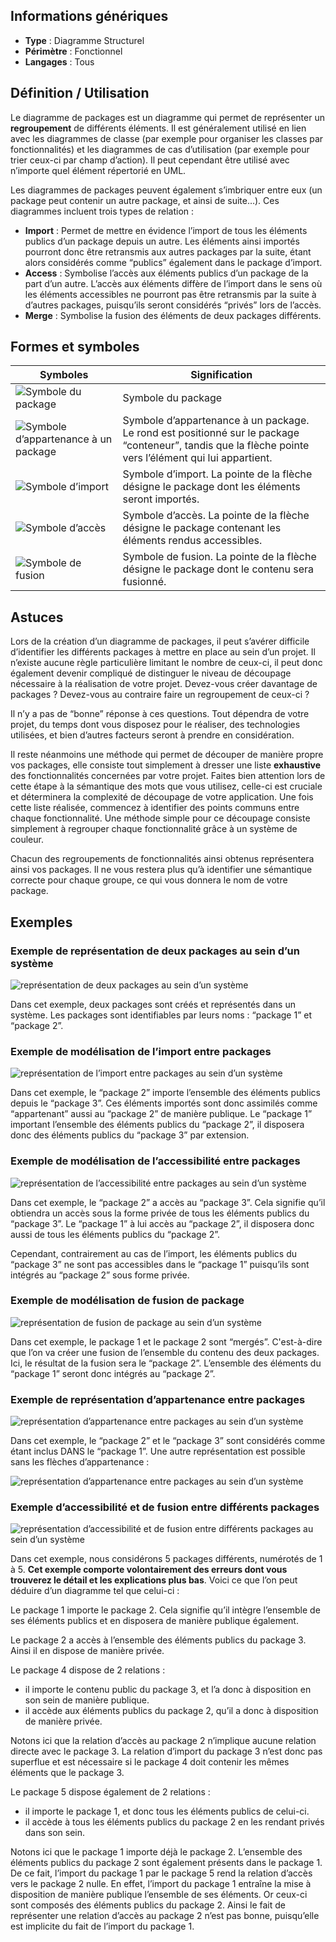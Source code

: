 ## Informations génériques

- **Type** : Diagramme Structurel
- **Périmètre** : Fonctionnel
- **Langages** : Tous

## Définition / Utilisation

Le diagramme de packages est un diagramme qui permet de représenter un **regroupement** de différents éléments. Il est généralement utilisé en lien avec les diagrammes de classe (par exemple pour organiser les classes par fonctionnalités) et les diagrammes de cas d’utilisation (par exemple pour trier ceux-ci par champ d’action). Il peut cependant être utilisé avec n’importe quel élément répertorié en UML.

Les diagrammes de packages peuvent également s’imbriquer entre eux (un package peut contenir un autre package, et ainsi de suite…). Ces diagrammes incluent trois types de relation : 

- **Import** : Permet de mettre en évidence l’import de tous les éléments publics d’un package depuis un autre. Les éléments ainsi importés pourront donc être retransmis aux autres packages par la suite, étant alors considérés comme “publics” également dans le package d’import.
- **Access** : Symbolise l’accès aux éléments publics d’un package de la part d’un autre. L’accès aux éléments diffère de l’import dans le sens où les éléments accessibles ne pourront pas être retransmis par la suite à d’autres packages, puisqu’ils seront considérés “privés” lors de l’accès.
- **Merge** : Symbolise la fusion des éléments de deux packages différents.

## Formes et symboles

| Symboles | Signification |
| --- | --- |
| ![Symbole du package](https://raw.githubusercontent.com/Microleadoff/content/master/lang/fr/courses/Ing%C3%A9nierie/Conception/UML/courses/0060%20-%20Diagramme%20de%20package/images/image11.png) | Symbole du package |
| ![Symbole d’appartenance à un package](https://raw.githubusercontent.com/Microleadoff/content/master/lang/fr/courses/Ing%C3%A9nierie/Conception/UML/courses/0060%20-%20Diagramme%20de%20package/images/image1.png) | Symbole d’appartenance à un package. Le rond est positionné sur le package “conteneur”, tandis que la flèche pointe vers l’élément qui lui appartient. |
| ![Symbole d’import](https://raw.githubusercontent.com/Microleadoff/content/master/lang/fr/courses/Ing%C3%A9nierie/Conception/UML/courses/0060%20-%20Diagramme%20de%20package/images/image2.png) | Symbole d’import. La pointe de la flèche désigne le package dont les éléments seront importés. |
| ![Symbole d’accès](https://raw.githubusercontent.com/Microleadoff/content/master/lang/fr/courses/Ing%C3%A9nierie/Conception/UML/courses/0060%20-%20Diagramme%20de%20package/images/image8.png) | Symbole d’accès. La pointe de la flèche désigne le package contenant les éléments rendus accessibles. |
| ![Symbole de fusion](https://raw.githubusercontent.com/Microleadoff/content/master/lang/fr/courses/Ing%C3%A9nierie/Conception/UML/courses/0060%20-%20Diagramme%20de%20package/images/image3.png) | Symbole de fusion. La pointe de la flèche désigne le package dont le contenu sera fusionné. |

## Astuces

Lors de la création d’un diagramme de packages, il peut s’avérer difficile d’identifier les différents packages à mettre en place au sein d’un projet. Il n’existe aucune règle particulière limitant le nombre de ceux-ci, il peut donc également devenir compliqué de distinguer le niveau de découpage nécessaire à la réalisation de votre projet. Devez-vous créer davantage de packages ? Devez-vous au contraire faire un regroupement de ceux-ci ?

Il n’y a pas de “bonne” réponse à ces questions. Tout dépendra de votre projet, du temps dont vous disposez pour le réaliser, des technologies utilisées, et bien d’autres facteurs seront à prendre en considération.

Il reste néanmoins une méthode qui permet de découper de manière propre vos packages, elle consiste tout simplement à dresser une liste **exhaustive** des fonctionnalités concernées par votre projet. Faites bien attention lors de cette étape à la sémantique des mots que vous utilisez, celle-ci est cruciale et déterminera la complexité de découpage de votre application. Une fois cette liste réalisée, commencez à identifier des points communs entre chaque fonctionnalité. Une méthode simple pour ce découpage consiste simplement à regrouper chaque fonctionnalité grâce à un système de couleur.

Chacun des regroupements de fonctionnalités ainsi obtenus représentera ainsi vos packages. Il ne vous restera plus qu’à identifier une sémantique correcte pour chaque groupe, ce qui vous donnera le nom de votre package.

## Exemples

### Exemple de représentation de deux packages au sein d’un système

![représentation de deux packages au sein d’un système](https://raw.githubusercontent.com/Microleadoff/content/master/lang/fr/courses/Ing%C3%A9nierie/Conception/UML/courses/0060%20-%20Diagramme%20de%20package/images/image6.png)

Dans cet exemple, deux packages sont créés et représentés dans un système. Les packages sont identifiables par leurs noms :  “package 1” et “package 2”.

### Exemple de modélisation de l’import entre packages

![représentation de l’import entre packages au sein d’un système](https://raw.githubusercontent.com/Microleadoff/content/master/lang/fr/courses/Ing%C3%A9nierie/Conception/UML/courses/0060%20-%20Diagramme%20de%20package/images/image10.png)

Dans cet exemple, le “package 2” importe l’ensemble des éléments publics depuis le “package 3”. Ces éléments importés sont donc assimilés comme “appartenant” aussi au “package 2” de manière publique. Le “package 1” important l’ensemble des éléments publics du “package 2”, il disposera donc des éléments publics du “package 3” par extension.

### Exemple de modélisation de l’accessibilité entre packages

![représentation de l’accessibilité entre packages au sein d’un système](https://raw.githubusercontent.com/Microleadoff/content/master/lang/fr/courses/Ing%C3%A9nierie/Conception/UML/courses/0060%20-%20Diagramme%20de%20package/images/image5.png)

Dans cet exemple, le “package 2” a accès au “package 3”. Cela signifie qu’il obtiendra un accès sous la forme privée de tous les éléments publics du “package 3”.
Le “package 1” à lui accès au “package 2”, il disposera donc aussi de tous les éléments publics du “package 2”.

Cependant, contrairement au cas de l’import, les éléments publics du “package 3” ne sont pas accessibles dans le “package 1” puisqu’ils sont intégrés au “package 2” sous forme privée.

### Exemple de modélisation de fusion de package

![représentation de fusion de package au sein d’un système](https://raw.githubusercontent.com/Microleadoff/content/master/lang/fr/courses/Ing%C3%A9nierie/Conception/UML/courses/0060%20-%20Diagramme%20de%20package/images/image9.png)

Dans cet exemple, le package 1 et le package 2 sont “mergés”. C'est-à-dire que l’on va créer une fusion de l’ensemble du contenu des deux packages. Ici, le résultat de la fusion sera le “package 2”. L’ensemble des éléments du “package 1” seront donc intégrés au “package 2”.

### Exemple de représentation d’appartenance entre packages

![représentation d’appartenance entre packages au sein d’un système](https://raw.githubusercontent.com/Microleadoff/content/master/lang/fr/courses/Ing%C3%A9nierie/Conception/UML/courses/0060%20-%20Diagramme%20de%20package/images/image12.png)

Dans cet exemple, le “package 2” et le “package 3” sont considérés comme étant inclus DANS le “package 1”. Une autre représentation est possible sans les flèches d’appartenance : 

![représentation d’appartenance entre packages au sein d’un système](https://raw.githubusercontent.com/Microleadoff/content/master/lang/fr/courses/Ing%C3%A9nierie/Conception/UML/courses/0060%20-%20Diagramme%20de%20package/images/image4.png)

### Exemple d’accessibilité et de fusion entre différents packages

![représentation d’accessibilité et de fusion entre différents packages au sein d’un système](https://raw.githubusercontent.com/Microleadoff/content/master/lang/fr/courses/Ing%C3%A9nierie/Conception/UML/courses/0060%20-%20Diagramme%20de%20package/images/image7.png)

Dans cet exemple, nous considérons 5 packages différents, numérotés de 1 à 5. __Cet exemple comporte volontairement des erreurs dont vous trouverez le détail et les explications plus bas__. Voici ce que l’on peut déduire d’un diagramme tel que celui-ci :

Le package 1 importe le package 2. Cela signifie qu’il intègre l’ensemble de ses éléments publics et en disposera de manière publique également.

Le package 2 a accès à l’ensemble des éléments publics du package 3. Ainsi il en dispose de manière privée.

Le package 4 dispose de 2 relations : 

- il importe le contenu public du package 3, et l’a donc à disposition en son sein de manière publique.
- il accède aux éléments publics du package 2, qu’il a donc à disposition de manière privée.

Notons ici que la relation d’accès au package 2 n’implique aucune relation directe avec le package 3. La relation d’import du package 3 n’est donc pas superflue et est nécessaire si le package 4 doit contenir les mêmes éléments que le package 3.

Le package 5 dispose également de 2 relations : 

- il importe le package 1, et donc tous les éléments publics de celui-ci.
- il accède à tous les éléments publics du package 2 en les rendant privés dans son sein.

Notons ici que le package 1 importe déjà le package 2. L’ensemble des éléments publics du package 2 sont également présents dans le package 1. De ce fait, l’import du package 1 par le package 5 rend la relation d’accès vers le package 2 nulle. En effet, l’import du package 1 entraîne la mise à disposition de manière publique l’ensemble de ses éléments. Or ceux-ci sont composés des éléments publics du package 2. Ainsi le fait de représenter une relation d’accès au package 2 n’est pas bonne, puisqu’elle est implicite du fait de l’import du package 1.